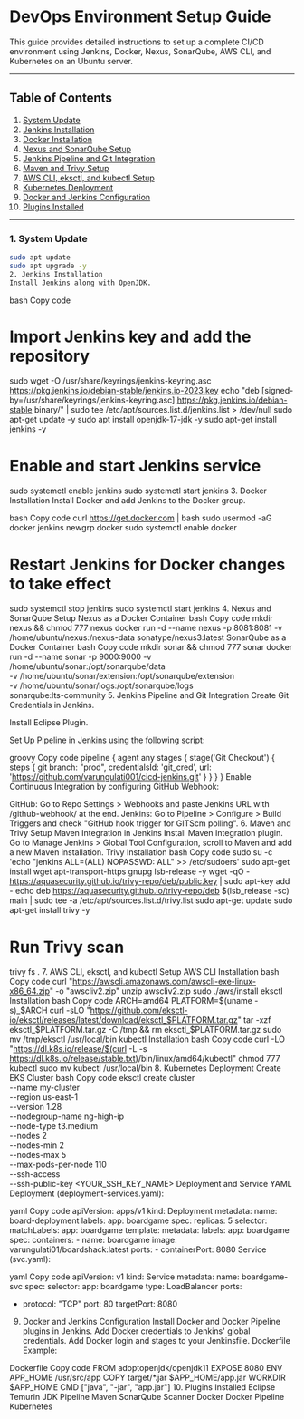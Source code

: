 # DevOps Environment Setup Guide

This guide provides detailed instructions to set up a complete CI/CD environment using Jenkins, Docker, Nexus, SonarQube, AWS CLI, and Kubernetes on an Ubuntu server.

---

## Table of Contents
1. [System Update](#system-update)
2. [Jenkins Installation](#jenkins-installation)
3. [Docker Installation](#docker-installation)
4. [Nexus and SonarQube Setup](#nexus-and-sonarqube-setup)
5. [Jenkins Pipeline and Git Integration](#jenkins-pipeline-and-git-integration)
6. [Maven and Trivy Setup](#maven-and-trivy-setup)
7. [AWS CLI, eksctl, and kubectl Setup](#aws-cli-eksctl-and-kubectl-setup)
8. [Kubernetes Deployment](#kubernetes-deployment)
9. [Docker and Jenkins Configuration](#docker-and-jenkins-configuration)
10. [Plugins Installed](#plugins-installed)

---

### 1. System Update

```bash
sudo apt update
sudo apt upgrade -y
2. Jenkins Installation
Install Jenkins along with OpenJDK.
```
bash
Copy code
# Import Jenkins key and add the repository
sudo wget -O /usr/share/keyrings/jenkins-keyring.asc https://pkg.jenkins.io/debian-stable/jenkins.io-2023.key
echo "deb [signed-by=/usr/share/keyrings/jenkins-keyring.asc] https://pkg.jenkins.io/debian-stable binary/" | sudo tee /etc/apt/sources.list.d/jenkins.list > /dev/null
sudo apt-get update -y
sudo apt install openjdk-17-jdk -y
sudo apt-get install jenkins -y

# Enable and start Jenkins service
sudo systemctl enable jenkins
sudo systemctl start jenkins
3. Docker Installation
Install Docker and add Jenkins to the Docker group.

bash
Copy code
curl https://get.docker.com | bash
sudo usermod -aG docker jenkins
newgrp docker
sudo systemctl enable docker

# Restart Jenkins for Docker changes to take effect
sudo systemctl stop jenkins
sudo systemctl start jenkins
4. Nexus and SonarQube Setup
Nexus as a Docker Container
bash
Copy code
mkdir nexus && chmod 777 nexus
docker run -d --name nexus -p 8081:8081 -v /home/ubuntu/nexus:/nexus-data sonatype/nexus3:latest
SonarQube as a Docker Container
bash
Copy code
mkdir sonar && chmod 777 sonar
docker run -d --name sonar -p 9000:9000 -v /home/ubuntu/sonar:/opt/sonarqube/data \
                                        -v /home/ubuntu/sonar/extension:/opt/sonarqube/extension \
                                        -v /home/ubuntu/sonar/logs:/opt/sonarqube/logs \
                                        sonarqube:lts-community
5. Jenkins Pipeline and Git Integration
Create Git Credentials in Jenkins.

Install Eclipse Plugin.

Set Up Pipeline in Jenkins using the following script:

groovy
Copy code
pipeline {
    agent any
    stages {
        stage('Git Checkout') {
            steps {
                git branch: "prod", credentialsId: 'git_cred', url: 'https://github.com/varungulati001/cicd-jenkins.git'
            }
        }
    }
}
Enable Continuous Integration by configuring GitHub Webhook:

GitHub: Go to Repo Settings > Webhooks and paste Jenkins URL with /github-webhook/ at the end.
Jenkins: Go to Pipeline > Configure > Build Triggers and check "GitHub hook trigger for GITScm polling".
6. Maven and Trivy Setup
Maven Integration in Jenkins
Install Maven Integration plugin.
Go to Manage Jenkins > Global Tool Configuration, scroll to Maven and add a new Maven installation.
Trivy Installation
bash
Copy code
sudo su -c 'echo "jenkins ALL=(ALL) NOPASSWD: ALL" >> /etc/sudoers'
sudo apt-get install wget apt-transport-https gnupg lsb-release -y
wget -qO - https://aquasecurity.github.io/trivy-repo/deb/public.key | sudo apt-key add -
echo deb https://aquasecurity.github.io/trivy-repo/deb $(lsb_release -sc) main | sudo tee -a /etc/apt/sources.list.d/trivy.list
sudo apt-get update
sudo apt-get install trivy -y

# Run Trivy scan
trivy fs .
7. AWS CLI, eksctl, and kubectl Setup
AWS CLI Installation
bash
Copy code
curl "https://awscli.amazonaws.com/awscli-exe-linux-x86_64.zip" -o "awscliv2.zip"
unzip awscliv2.zip
sudo ./aws/install
eksctl Installation
bash
Copy code
ARCH=amd64
PLATFORM=$(uname -s)_$ARCH
curl -sLO "https://github.com/eksctl-io/eksctl/releases/latest/download/eksctl_$PLATFORM.tar.gz"
tar -xzf eksctl_$PLATFORM.tar.gz -C /tmp && rm eksctl_$PLATFORM.tar.gz
sudo mv /tmp/eksctl /usr/local/bin
kubectl Installation
bash
Copy code
curl -LO "https://dl.k8s.io/release/$(curl -L -s https://dl.k8s.io/release/stable.txt)/bin/linux/amd64/kubectl"
chmod 777 kubectl
sudo mv kubectl /usr/local/bin
8. Kubernetes Deployment
Create EKS Cluster
bash
Copy code
eksctl create cluster \
  --name my-cluster \
  --region us-east-1 \
  --version 1.28 \
  --nodegroup-name ng-high-ip \
  --node-type t3.medium \
  --nodes 2 \
  --nodes-min 2 \
  --nodes-max 5 \
  --max-pods-per-node 110 \
  --ssh-access \
  --ssh-public-key <YOUR_SSH_KEY_NAME>
Deployment and Service YAML
Deployment (deployment-services.yaml):

yaml
Copy code
apiVersion: apps/v1
kind: Deployment
metadata:
  name: board-deployment
  labels:
    app: boardgame
spec:
  replicas: 5
  selector:
    matchLabels:
      app: boardgame
  template:
    metadata:
      labels:
        app: boardgame
    spec:
      containers:
      - name: boardgame
        image: varungulati01/boardshack:latest
        ports:
        - containerPort: 8080
Service (svc.yaml):

yaml
Copy code
apiVersion: v1
kind: Service
metadata:
  name: boardgame-svc
spec:
  selector:
    app: boardgame
  type: LoadBalancer
  ports:
  - protocol: "TCP"
    port: 80
    targetPort: 8080
9. Docker and Jenkins Configuration
Install Docker and Docker Pipeline plugins in Jenkins.
Add Docker credentials to Jenkins' global credentials.
Add Docker login and stages to your Jenkinsfile.
Dockerfile Example:

Dockerfile
Copy code
FROM adoptopenjdk/openjdk11
EXPOSE 8080
ENV APP_HOME /usr/src/app
COPY target/*.jar $APP_HOME/app.jar
WORKDIR $APP_HOME
CMD ["java", "-jar", "app.jar"]
10. Plugins Installed
Eclipse Temurin JDK
Pipeline Maven
SonarQube Scanner
Docker
Docker Pipeline
Kubernetes
